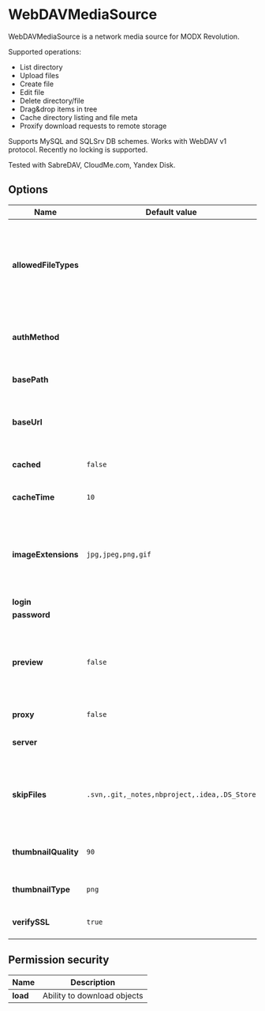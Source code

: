# WebDAVMediaSource

WebDAVMediaSource is a network media source for MODX Revolution.

Supported operations:

- List directory
- Upload files
- Create file
- Edit file
- Delete directory/file
- Drag&drop items in tree
- Cache directory listing and file meta
- Proxify download requests to remote storage

Supports MySQL and SQLSrv DB schemes. Works with WebDAV v1 protocol. Recently no locking is supported.

Tested with SabreDAV, CloudMe.com, Yandex Disk.

## Options

| Name                 | Default value                                | Description                                                                                                                                                  |
|----------------------|----------------------------------------------|--------------------------------------------------------------------------------------------------------------------------------------------------------------|
| **allowedFileTypes** |                                              | If set, will restrict the files shown to only the specified extensions. Please specify in a comma-separated list, without the dots preceding the extensions. |
| **authMethod**       |                                              | Authorization method: basic or digest. Select method supported on a server.                                                                                  |
| **basePath**         |                                              | The file path to point the Source to.                                                                                                                        |
| **baseUrl**          |                                              | The URL that this source can be accessed from. Ignored if proxified.                                                                                         |
| **cached**           | `false`                                      | Cache directory listing and file meta.                                                                                                                       |
| **cacheTime**        | `10`                                         | Hold cached data for period in minutes.                                                                                                                      |
| **imageExtensions**  | `jpg,jpeg,png,gif`                           | A comma-separated list of file extensions to use as images. MODX will attempt to make thumbnails of files with these extensions.                             |
| **login**            |                                              | Login name                                                                                                                                                   |
| **password**         |                                              | Password                                                                                                                                                     |
| **preview**          | `false`                                      | Generate thumbnails for images. May heavily load network traffic as it needs to get whole remote file. Enable with care.                                     |
| **proxy**            | `false`                                      | Proxify download requests                                                                                                                                    |
| **server**           |                                              | Server address. Specify as: http[s]://host[:port]                                                                                                            |
| **skipFiles**        | `.svn,.git,_notes,nbproject,.idea,.DS_Store` | A comma-separated list. MODX will skip over and hide files and folders that match any of these.                                                              |
| **thumbnailQuality** | `90`                                         | The quality of the rendered thumbnails, in a scale from 0-100.                                                                                               |
| **thumbnailType**    | `png`                                        | The image type to render thumbnails as.                                                                                                                      |
| **verifySSL**        | `true`                                       | Check host and peer for SSL certificate                                                                                                                      |

## Permission security

| Name     | Description                 |
|----------|-----------------------------|
| **load** | Ability to download objects |

